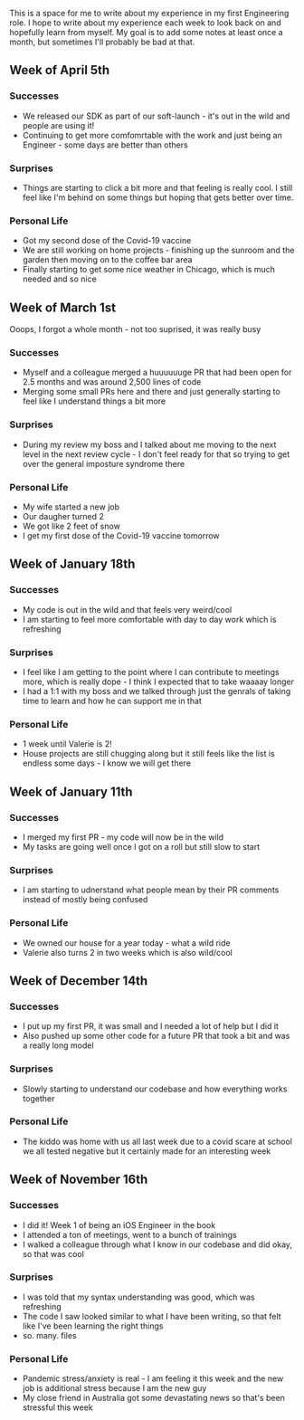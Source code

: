This is a space for me to write about my experience in my first Engineering role. I hope to write about my experience each week to look back on and hopefully learn from myself. My goal is to add some notes at least once a month, but sometimes I'll probably be bad at that.

## Week of April 5th

### Successes
* We released our SDK as part of our soft-launch - it's out in the wild and people are using it!
* Continuing to get more comfomrtable with the work and just being an Engineer - some days are better than others

### Surprises
* Things are starting to click a bit more and that feeling is really cool. I still feel like I'm behind on some things but hoping that gets better over time.

### Personal Life
* Got my second dose of the Covid-19 vaccine
* We are still working on home projects - finishing up the sunroom and the garden then moving on to the coffee bar area
* Finally starting to get some nice weather in Chicago, which is much needed and so nice

## Week of March 1st
Ooops, I forgot a whole month - not too suprised, it was really busy

### Successes
* Myself and a colleague merged a huuuuuuge PR that had been open for 2.5 months and was around 2,500 lines of code
* Merging some small PRs here and there and just generally starting to feel like I understand things a bit more

### Surprises
* During my review my boss and I talked about me moving to the next level in the next review cycle - I don't feel ready for that so trying to get over the general imposture syndrome there

### Personal Life
* My wife started a new job
* Our daugher turned 2
* We got like 2 feet of snow
* I get my first dose of the Covid-19 vaccine tomorrow

## Week of January 18th
### Successes
* My code is out in the wild and that feels very weird/cool
* I am starting to feel more comfortable with day to day work which is refreshing

### Surprises
* I feel like I am getting to the point where I can contribute to meetings more, which is really dope - I think I expected that to take waaaay longer
* I had a 1:1 with my boss and we talked through just the genrals of taking time to learn and how he can support me in that

### Personal Life
* 1 week until Valerie is 2!
* House projects are still chugging along but it still feels like the list is endless some days - I know we will get there

## Week of January 11th
### Successes
* I merged my first PR - my code will now be in the wild
* My tasks are going well once I got on a roll but still slow to start

### Surprises
* I am starting to udnerstand what people mean by their PR comments instead of mostly being confused

### Personal Life
* We owned our house for a year today - what a wild ride
* Valerie also turns 2 in two weeks which is also wild/cool

## Week of December 14th
### Successes
* I put up my first PR, it was small and I needed a lot of help but I did it
* Also pushed up some other code for a future PR that took a bit and was a really long model

### Surprises
* Slowly starting to understand our codebase and how everything works together

### Personal Life
* The kiddo was home with us all last week due to a covid scare at school we all tested negative but it certainly made for an interesting week

## Week of November 16th
### Successes
* I did it! Week 1 of being an iOS Engineer in the book
* I attended a ton of meetings, went to a bunch of trainings
* I walked a colleague through what I know in our codebase and did okay, so that was cool

### Surprises
* I was told that my syntax understanding was good, which was refreshing
* The code I saw looked similar to what I have been writing, so that felt like I've been learning the right things
* so. many. files

### Personal Life
* Pandemic stress/anxiety is real - I am feeling it this week and the new job is additional stress because I am the new guy
* My close friend in Australia got some devastating news so that's been stressful this week

